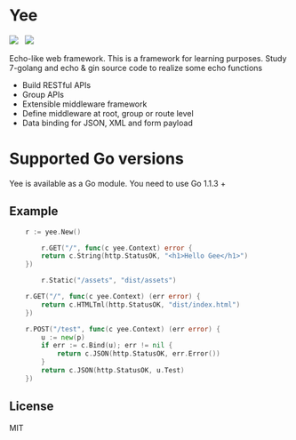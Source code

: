 # Yee

![](https://img.shields.io/badge/build-alpha-brightgreen.svg)  
![](https://img.shields.io/badge/version-v0.0.1-brightgreen.svg)

Echo-like web framework. This is a framework for learning purposes. Study 7-golang and echo & gin source code to realize some echo functions

-   Build RESTful APIs
-   Group APIs
-   Extensible middleware framework
-   Define middleware at root, group or route level
-   Data binding for JSON, XML and form payload

# Supported Go versions

Yee is available as a Go module. You need to use Go 1.1.3 +

## Example

```go
 	r := yee.New()

        r.GET("/", func(c yee.Context) error {
		return c.String(http.StatusOK, "<h1>Hello Gee</h1>")
	})

        r.Static("/assets", "dist/assets")

	r.GET("/", func(c yee.Context) (err error) {
		return c.HTMLTml(http.StatusOK, "dist/index.html")
	})

	r.POST("/test", func(c yee.Context) (err error) {
		u := new(p)
		if err := c.Bind(u); err != nil {
			return c.JSON(http.StatusOK, err.Error())
		}
		return c.JSON(http.StatusOK, u.Test)
	})
```

## License

MIT

